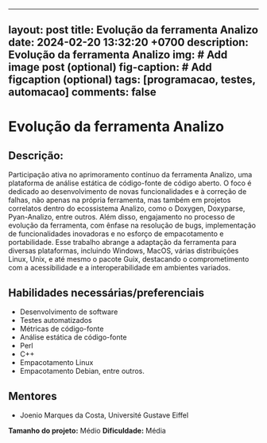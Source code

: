
---
layout: post
title: Evolução da ferramenta Analizo
date: 2024-02-20 13:32:20 +0700
description: Evolução da ferramenta Analizo
img: # Add image post (optional)
fig-caption: # Add figcaption (optional)
tags: [programacao, testes, automacao]
comments: false
---

# Evolução da ferramenta Analizo

## Descrição:
Participação ativa no aprimoramento contínuo da ferramenta Analizo, uma plataforma de análise estática de código-fonte de código aberto. O foco é dedicado ao desenvolvimento de novas funcionalidades e à correção de falhas, não apenas na própria ferramenta, mas também em projetos correlatos dentro do ecossistema Analizo, como o Doxygen, Doxyparse, Pyan-Analizo, entre outros. Além disso, engajamento no processo de evolução da ferramenta, com ênfase na resolução de bugs, implementação de funcionalidades inovadoras e no esforço de empacotamento e portabilidade. Esse trabalho abrange a adaptação da ferramenta para diversas plataformas, incluindo Windows, MacOS, várias distribuições Linux, Unix, e até mesmo o pacote Guix, destacando o comprometimento com a acessibilidade e a interoperabilidade em ambientes variados.

## Habilidades necessárias/preferenciais  
- Desenvolvimento de software
- Testes automatizados
- Métricas de código-fonte
- Análise estática de código-fonte
- Perl
- C++
- Empacotamento Linux
- Empacotamento Debian, entre outros.

## Mentores
- Joenio Marques da Costa, Université Gustave Eiffel

**Tamanho do projeto:** Médio
**Dificuldade:** Média
